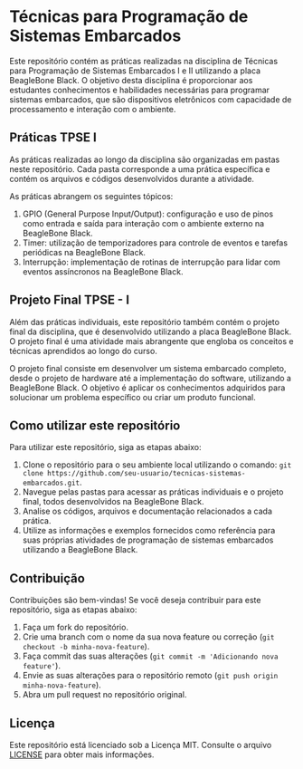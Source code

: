 # Técnicas para Programação de Sistemas Embarcados

Este repositório contém as práticas realizadas na disciplina de Técnicas para Programação de Sistemas Embarcados I e II utilizando a placa BeagleBone Black. O objetivo desta disciplina é proporcionar aos estudantes conhecimentos e habilidades necessárias para programar sistemas embarcados, que são dispositivos eletrônicos com capacidade de processamento e interação com o ambiente.

## Práticas TPSE I

As práticas realizadas ao longo da disciplina são organizadas em pastas neste repositório. Cada pasta corresponde a uma prática específica e contém os arquivos e códigos desenvolvidos durante a atividade.

As práticas abrangem os seguintes tópicos:

1. GPIO (General Purpose Input/Output): configuração e uso de pinos como entrada e saída para interação com o ambiente externo na BeagleBone Black.
2. Timer: utilização de temporizadores para controle de eventos e tarefas periódicas na BeagleBone Black.
3. Interrupção: implementação de rotinas de interrupção para lidar com eventos assíncronos na BeagleBone Black.

## Projeto Final TPSE - I

Além das práticas individuais, este repositório também contém o projeto final da disciplina, que é desenvolvido utilizando a placa BeagleBone Black. O projeto final é uma atividade mais abrangente que engloba os conceitos e técnicas aprendidos ao longo do curso.

O projeto final consiste em desenvolver um sistema embarcado completo, desde o projeto de hardware até a implementação do software, utilizando a BeagleBone Black. O objetivo é aplicar os conhecimentos adquiridos para solucionar um problema específico ou criar um produto funcional.

## Como utilizar este repositório

Para utilizar este repositório, siga as etapas abaixo:

1. Clone o repositório para o seu ambiente local utilizando o comando: `git clone https://github.com/seu-usuario/tecnicas-sistemas-embarcados.git`.
2. Navegue pelas pastas para acessar as práticas individuais e o projeto final, todos desenvolvidos na BeagleBone Black.
3. Analise os códigos, arquivos e documentação relacionados a cada prática.
4. Utilize as informações e exemplos fornecidos como referência para suas próprias atividades de programação de sistemas embarcados utilizando a BeagleBone Black.

## Contribuição

Contribuições são bem-vindas! Se você deseja contribuir para este repositório, siga as etapas abaixo:

1. Faça um fork do repositório.
2. Crie uma branch com o nome da sua nova feature ou correção (`git checkout -b minha-nova-feature`).
3. Faça commit das suas alterações (`git commit -m 'Adicionando nova feature'`).
4. Envie as suas alterações para o repositório remoto (`git push origin minha-nova-feature`).
5. Abra um pull request no repositório original.

## Licença

Este repositório está licenciado sob a Licença MIT. Consulte o arquivo [LICENSE](https://github.com/seu-usuario/tecnicas-sistemas-embarcados/blob/main/LICENSE) para obter mais informações.

